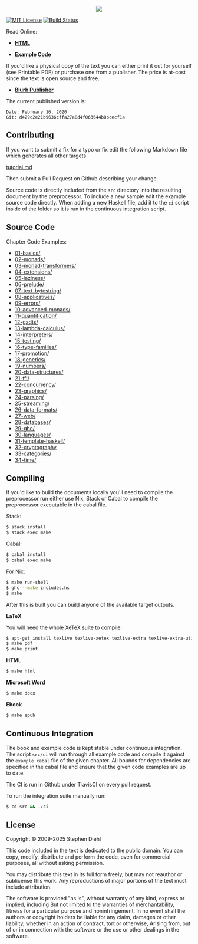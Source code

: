 <p align="center">
  <a href="http://dev.stephendiehl.com/hask/">
    <img src="img/title.png"/>
  </a>
</p>

[![MIT License](http://img.shields.io/badge/license-mit-blue.svg)](https://github.com/sdiehl/wiwinwlh/blob/master/LICENSE)
[![Build Status](https://travis-ci.org/sdiehl/wiwinwlh.svg?branch=master)](https://travis-ci.org/sdiehl/wiwinwlh)

Read Online:

* [**HTML**](https://sdiehl.github.io/wiwinwlh/)
<!--
* [**Screen PDF**](http://dev.stephendiehl.com/hask/tutorial.pdf)
* [**Printable PDF**](http://dev.stephendiehl.com/hask/tutorial_print.pdf)
* [**EPUB**](http://dev.stephendiehl.com/hask/tutorial.epub)
* [**Kindle MOBI**](http://dev.stephendiehl.com/hask/tutorial.mobi)
-->
* [**Example Code**](https://github.com/sdiehl/wiwinwlh/tree/master/src)

If you'd like a physical copy of the text you can either print it out for
yourself (see Printable PDF) or purchase one from a publisher. The price is
at-cost since the text is open source and free.

* [**Blurb Publisher**](https://www.blurb.co.uk/b/9958091-what-i-wish-i-knew-when-learning-haskell)

The current published version is:

```
Date: February 16, 2020
Git: d429c2e21b9636cffa27a8d4f063644b8bcecf1a
```

Contributing
------------

If you want to submit a fix for a typo or fix edit the following Markdown file
which generates all other targets.

[tutorial.md](./tutorial.md)

Then submit a Pull Request on Github describing your change.

Source code is directly included from the `src` directory into the resulting
document by the preprocessor. To include a new sample edit the example source
code directly. When adding a new Haskell file, add it to the `ci` script inside
of the folder so it is run in the continuous integration script.

Source Code
-----------

Chapter Code Examples:

* [01-basics/            ](https://github.com/sdiehl/wiwinwlh/tree/master/src/01-basics/)
* [02-monads/            ](https://github.com/sdiehl/wiwinwlh/tree/master/src/02-monads/)
* [03-monad-transformers/](https://github.com/sdiehl/wiwinwlh/tree/master/src/03-monad-transformers/)
* [04-extensions/        ](https://github.com/sdiehl/wiwinwlh/tree/master/src/04-extensions/)
* [05-laziness/          ](https://github.com/sdiehl/wiwinwlh/tree/master/src/05-laziness/)
* [06-prelude/           ](https://github.com/sdiehl/wiwinwlh/tree/master/src/06-prelude/)
* [07-text-bytestring/   ](https://github.com/sdiehl/wiwinwlh/tree/master/src/07-text-bytestring/)
* [08-applicatives/      ](https://github.com/sdiehl/wiwinwlh/tree/master/src/08-applicatives/)
* [09-errors/            ](https://github.com/sdiehl/wiwinwlh/tree/master/src/09-errors/)
* [10-advanced-monads/   ](https://github.com/sdiehl/wiwinwlh/tree/master/src/10-advanced-monads/)
* [11-quantification/    ](https://github.com/sdiehl/wiwinwlh/tree/master/src/11-quantification/)
* [12-gadts/             ](https://github.com/sdiehl/wiwinwlh/tree/master/src/12-gadts/)
* [13-lambda-calculus/   ](https://github.com/sdiehl/wiwinwlh/tree/master/src/13-lambda-calculus/)
* [14-interpreters/      ](https://github.com/sdiehl/wiwinwlh/tree/master/src/14-interpreters/)
* [15-testing/           ](https://github.com/sdiehl/wiwinwlh/tree/master/src/15-testing/)
* [16-type-families/     ](https://github.com/sdiehl/wiwinwlh/tree/master/src/16-type-families/)
* [17-promotion/         ](https://github.com/sdiehl/wiwinwlh/tree/master/src/17-promotion/)
* [18-generics/          ](https://github.com/sdiehl/wiwinwlh/tree/master/src/18-generics/)
* [19-numbers/           ](https://github.com/sdiehl/wiwinwlh/tree/master/src/19-numbers/)
* [20-data-structures/   ](https://github.com/sdiehl/wiwinwlh/tree/master/src/20-data-structures/)
* [21-ffi/               ](https://github.com/sdiehl/wiwinwlh/tree/master/src/21-ffi/)
* [22-concurrency/       ](https://github.com/sdiehl/wiwinwlh/tree/master/src/22-concurrency/)
* [23-graphics/          ](https://github.com/sdiehl/wiwinwlh/tree/master/src/23-graphics/)
* [24-parsing/           ](https://github.com/sdiehl/wiwinwlh/tree/master/src/24-parsing/)
* [25-streaming/         ](https://github.com/sdiehl/wiwinwlh/tree/master/src/25-streaming/)
* [26-data-formats/      ](https://github.com/sdiehl/wiwinwlh/tree/master/src/26-data-formats/)
* [27-web/               ](https://github.com/sdiehl/wiwinwlh/tree/master/src/27-web/)
* [28-databases/         ](https://github.com/sdiehl/wiwinwlh/tree/master/src/28-databases/)
* [29-ghc/               ](https://github.com/sdiehl/wiwinwlh/tree/master/src/29-ghc/)
* [30-languages/         ](https://github.com/sdiehl/wiwinwlh/tree/master/src/30-languages/)
* [31-template-haskell/  ](https://github.com/sdiehl/wiwinwlh/tree/master/src/31-template-haskell/)
* [32-cryptography       ](https://github.com/sdiehl/wiwinwlh/tree/master/src/32-cryptography/)
* [33-categories/        ](https://github.com/sdiehl/wiwinwlh/tree/master/src/33-categories/)
* [34-time/              ](https://github.com/sdiehl/wiwinwlh/tree/master/src/34-time/)

Compiling
---------

If you'd like to build the documents locally you'll need to compile the
preprocessor run either use Nix, Stack or Cabal to compile the preprocessor
executable in the cabal file.

Stack:

```bash
$ stack install
$ stack exec make
```

Cabal:

```bash
$ cabal install
$ cabal exec make
```

For Nix:

```bash
$ make run-shell
$ ghc --make includes.hs
$ make
```

After this is built you can build anyone of the available target outputs.

**LaTeX**

You will need the whole XeTeX suite to compile.

```bash
$ apt-get install texlive texlive-xetex texlive-extra texlive-extra-utils
$ make pdf
$ make print
```

**HTML**

```bash
$ make html
```

**Microsoft Word**

```bash
$ make docx
```

**Ebook**

```bash
$ make epub
```

Continuous Integration
----------------------

The book and example code is kept stable under continuous integration. The
script `src/ci` will run through all example code and compile it against the
`example.cabal` file of the given chapter. All bounds for dependencies are
specified in the cabal file and ensure that the given code examples are up to
date.

The CI is run in Github under TravisCI on every pull request.

To run the integration suite manually run:

```bash
$ cd src && ./ci
```

License
-------

Copyright © 2009-2025 Stephen Diehl

This code included in the text is dedicated to the public domain. You can copy,
modify, distribute and perform the code, even for commercial purposes, all
without asking permission.

You may distribute this text in its full form freely, but may not reauthor or
sublicense this work. Any reproductions of major portions of the text must
include attribution.

The software is provided "as is", without warranty of any kind, express or
implied, including But not limited to the warranties of merchantability, fitness
for a particular purpose and noninfringement. In no event shall the authors or
copyright holders be liable for any claim, damages or other liability, whether
in an action of contract, tort or otherwise, Arising from, out of or in
connection with the software or the use or other dealings in the software.
